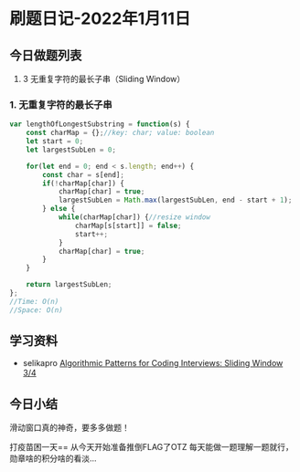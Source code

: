 # 刷题日记-2022年1月11日

## 今日做题列表
1. 3 无重复字符的最长子串（Sliding Window）

### 1. 无重复字符的最长子串
```javascript
var lengthOfLongestSubstring = function(s) {
    const charMap = {};//key: char; value: boolean
    let start = 0;
    let largestSubLen = 0;

    for(let end = 0; end < s.length; end++) {
        const char = s[end];
        if(!charMap[char]) {
            charMap[char] = true;
            largestSubLen = Math.max(largestSubLen, end - start + 1);
        } else {
            while(charMap[char]) {//resize window
                charMap[s[start]] = false;
                start++;
            }
            charMap[char] = true;
        }
    }

    return largestSubLen;
};
//Time: O(n)
//Space: O(n)
```
## 学习资料
- selikapro [Algorithmic Patterns for Coding Interviews: Sliding Window 3/4](https://www.youtube.com/watch?v=oK7YfYNvbOM&list=PL7g1jYj15RUOjoeZAJsWjwV8XUo9r0hwc&index=4)

## 今日小结
滑动窗口真的神奇，要多多做题！

打疫苗困一天== 从今天开始准备推倒FLAG了OTZ 每天能做一题理解一题就行，勋章啥的积分啥的看淡...